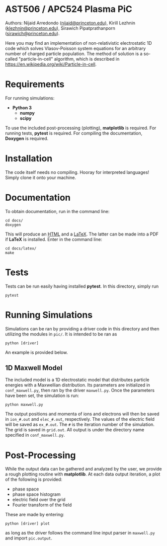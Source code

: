 # AST506 / APC524 Plasma PiC


Authors: Nijaid Arredondo (nijaid@princeton.edu),
         Kirill Lezhnin (klezhnin@princeton.edu),
         Sirawich Pipatprathanporn (sirawich@princeton.edu).

Here you may find an implementation of non-relativistic electrostatic 1D code which solves Vlasov-Poisson system equations for an arbitrary number of charged particle population.
The method of solution is a so-called "particle-in-cell" algorithm, which is described in https://en.wikipedia.org/wiki/Particle-in-cell.

# Requirements

For running simulations:
  * **Python 3**
    * **numpy**
    * **scipy**

To use the included post-processing (plotting), **matplotlib** is required.
For running tests, **pytest** is required.
For compiling the documentation, **Doxygen** is required.

# Installation

The code itself needs no compiling.
Hooray for interpreted languages!
Simply clone it onto your machine.

# Documentation

To obtain documentation, run in the command line:
```
cd docs/
doxygen
```
This will produce an [HTML](docs/html/index.html) and a [LaTeX](docs/latex/refman.tex).
The latter can be made into a PDF if **LaTeX** is installed.
Enter in the command line:
```
cd docs/latex/
make
```

# Tests

Tests can be run easily having installed **pytest**.
In this directory, simply run
```
pytest
```

# Running Simulations

Simulations can be ran by providing a driver code in this directory and then
utilizing the modules in `pic/`.
It is intended to be ran as
```
python [driver]
```
An example is provided below.

## 1D Maxwell Model

The included model is a 1D electrostatic model that distributes particle energies
with a Maxwellian distribution.
Its parameters are initialized in `conf_maxwell.py`, then ran by the driver `maxwell.py`.
Once the parameters have been set, the simulation is run:
```
python maxwell.py
```
The output positions and momenta of ions and electrons will then be saved in `ion_#.out`
and `elec_#.out`, respectively.
The values of the electric field will be saved as `ex_#.out`.
The `#` is the iteration number of the simulation.
The grid is saved in `grid.out`.
All output is under the directory name specified in `conf_maxwell.py`.

# Post-Processing

While the output data can be gathered and analyzed by the user, we provide a
rough plotting routine with **matplotlib**.
At each data output iteration, a plot of the following is provided:
  * phase space
  * phase space histogram
  * electric field over the grid
  * Fourier transform of the field

These are made by entering:
```
python [driver] plot
```

as long as the driver follows the command line input parser in `maxwell.py` and import `pic.output`.
